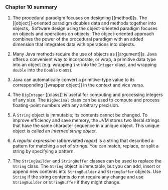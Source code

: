 ### Chapter 10 summary  

1. The procedural paradigm focuses on designing [[method]]s. The [[object]]-oriented paradigm doubles data and methods together into objects,. Software design using the object-oriented paradigm focuses on objects and operations on objects. The object-oriented approach combines the power of the procedural paradigm with an added dimension that integrates data with operations into objects.  

  
2. Many Java methods require the use of objects as [[argument]]s. Java offers a convenient way to incorporate, or wrap, a primitive data type into an object (e.g. wrapping `int` into the `Integer` class, and wrapping `double` into the `Double` class).  
  
     
3. Java can automatically convert a primitive-type value to its corresponding [[wrapper object]] in the context and vice versa.  
  
     
4. The `BigInteger` [[class]] is useful for computing and processing integers of any size. The `BigDecimal` class can be used to compute and process floating-point numbers with any arbitrary precision.  
  
     
5. A `String` object is immutable; its contents cannot be changed. To improve efficiency and save memory, the JVM stores two literal strings that have the same character sequence in a unique object. This unique object is called an _interned string object_.  
  
     
6. A _regular expression_ (abbreviated _regex_) is a string that described a pattern for matching a set of strings. You can match, replace, or split a string by specifying a pattern.  
  
     
7. The `StringBuilder` and `StringBuffer` classes can be used to replace the `String` class. The `String` object is immutable, but you can add, insert or append new contents into `StringBuilder` and `StringBuffer` objects. Use `String` if the string contents do not require any change and use `StringBuilder` or `StringBuffer` if they might change.